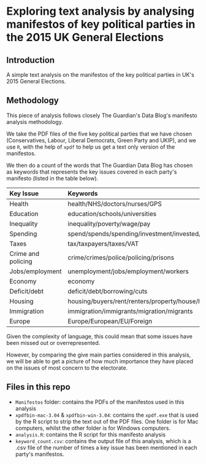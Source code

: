 # Exploring text analysis by analysing manifestos of key political parties in the 2015 UK General Elections

## Introduction
A simple text analysis on the manifestos of the key political parties in UK's 2015 General Elections.

## Methodology
This piece of analysis follows closely The Guardian's Data Blog's manifesto analysis methodology.

We take the PDF files of the five key political parties that we have chosen (Conservatives, Labour, Liberal Democrats, Green Party and UKIP), and we use `R`, with the help of `xpdf` to help us get a text only version of the manifestos.

We then do a count of the words that The Guardian Data Blog has chosen as keywords that represents the key issues covered in each party's manifesto (listed in the table below).

Key Issue          | Keywords
:----------------- | :-----------------
Health             | health/NHS/doctors/nurses/GPS      
Education          | education/schools/universities        
Inequality         | inequality/poverty/wage/pay
Spending           | spend/spends/spending/investment/invested/investing/invest
Taxes              | tax/taxpayers/taxes/VAT
Crime and policing | crime/crimes/police/policing/prisons
Jobs/employment    | unemployment/jobs/employment/workers
Economy            | economy
Deficit/debt       | deficit/debt/borrowing/cuts
Housing            | housing/buyers/rent/renters/property/house/housebuilding
Immigration        | immigration/immigrants/migration/migrants
Europe             | Europe/European/EU/Foreign

Given the complexity of language, this could mean that some issues have been missed out or overrepresented.

However, by comparing the give main parties considered in this analysis, we will be able to get a picture of how much importance they have placed on the issues of most concern to the electorate.

## Files in this repo
- `Manifestos` folder: contains the PDFs of the manifestos used in this analysis
- `xpdfbin-mac-3.04` & `xpdfbin-win-3.04`: contains the `xpdf.exe` that is used by the R script to strip the text out of the PDF files. One folder is for Mac computers, whilst the other folder is for Windows computers.
- `analysis.R`: contains the R script for this manifesto analysis
- `keyword_count.csv`: contains the output file of this analysis, which is a .csv file of the number of times a key issue has been mentioned in each party's manifestos.
